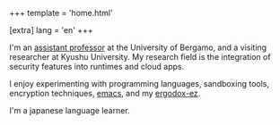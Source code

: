 +++
template = 'home.html'

[extra]
lang = 'en'
+++

I'm an [assistant professor](https://seclab.unibg.it/) at the
University of Bergamo, and a visiting researcher at Kyushu
University. My research field is the integration of security features
into runtimes and cloud apps.

I enjoy experimenting with programming languages, sandboxing tools,
encryption techniques,
[emacs](https://www.gnu.org/software/emacs), and my
[ergodox-ez](https://ergodox-ez.com).

I'm a japanese language learner.
